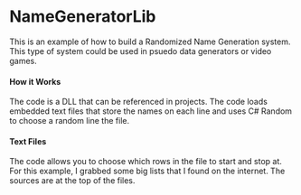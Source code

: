 # NameGeneratorLib

This is an example of how to build a Randomized Name Generation system. This type of system could be used in psuedo data generators or video games.

#### How it Works
The code is a DLL that can be referenced in projects. The code loads embedded text files that store the names on each line and uses C# Random to choose a random line
the file. 


#### Text Files
The code allows you to choose which rows in the file to start and stop at. For this example, I grabbed some big lists that I found on the internet. The sources are at the top
of the files.
